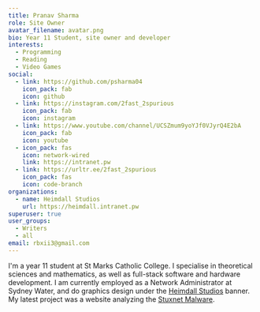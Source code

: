 ```yaml
---
title: Pranav Sharma
role: Site Owner
avatar_filename: avatar.png
bio: Year 11 Student, site owner and developer
interests:
  - Programming
  - Reading
  - Video Games
social:
  - link: https://github.com/psharma04
    icon_pack: fab
    icon: github
  - link: https://instagram.com/2fast_2spurious
    icon_pack: fab
    icon: instagram
  - link: https://www.youtube.com/channel/UCSZmum9yoYJf0VJyrQ4E2bA
    icon_pack: fab
    icon: youtube
  - icon_pack: fas
    icon: network-wired
    link: https://intranet.pw
  - link: https://urltr.ee/2fast_2spurious
    icon_pack: fas
    icon: code-branch
organizations:
  - name: Heimdall Studios
    url: https://heimdall.intranet.pw
superuser: true
user_groups:
  - Writers
  - all
email: rbxii3@gmail.com
---
```

I'm a year 11 student at St Marks Catholic College. I specialise in theoretical sciences and mathematics, as well as full-stack software and hardware development. I am currently employed as a Network Administrator at Sydney Water, and do graphics design under the [Heimdall Studios](https://heimdall.intranet.pw) banner. My latest project was a website analyzing the [Stuxnet Malware](https://stuxnet.intranet.pw).
